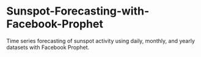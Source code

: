 # Sunspot-Forecasting-with-Facebook-Prophet
Time series forecasting of sunspot activity using daily, monthly, and yearly datasets with Facebook Prophet.
